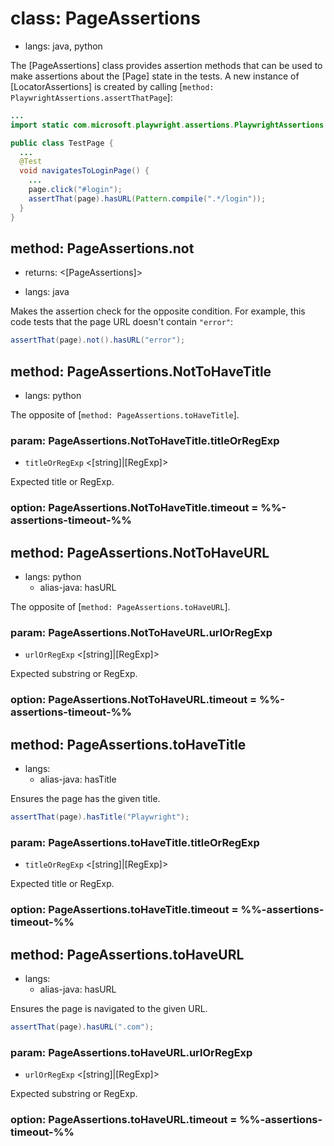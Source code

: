 # class: PageAssertions
* langs: java, python

The [PageAssertions] class provides assertion methods that can be used to make assertions about the [Page] state in the tests. A new instance of [LocatorAssertions] is created by calling [`method: PlaywrightAssertions.assertThatPage`]:

```java
...
import static com.microsoft.playwright.assertions.PlaywrightAssertions.assertThat;

public class TestPage {
  ...
  @Test
  void navigatesToLoginPage() {
    ...
    page.click("#login");
    assertThat(page).hasURL(Pattern.compile(".*/login"));
  }
}
```


## method: PageAssertions.not
- returns: <[PageAssertions]>
* langs: java

Makes the assertion check for the opposite condition. For example, this code tests that the page URL doesn't contain `"error"`:

```java
assertThat(page).not().hasURL("error");
```

## method: PageAssertions.NotToHaveTitle
* langs: python

The opposite of [`method: PageAssertions.toHaveTitle`].


### param: PageAssertions.NotToHaveTitle.titleOrRegExp
- `titleOrRegExp` <[string]|[RegExp]>

Expected title or RegExp.

### option: PageAssertions.NotToHaveTitle.timeout = %%-assertions-timeout-%%

## method: PageAssertions.NotToHaveURL
* langs: python
  - alias-java: hasURL

The opposite of [`method: PageAssertions.toHaveURL`].

### param: PageAssertions.NotToHaveURL.urlOrRegExp
- `urlOrRegExp` <[string]|[RegExp]>

Expected substring or RegExp.

### option: PageAssertions.NotToHaveURL.timeout = %%-assertions-timeout-%%

## method: PageAssertions.toHaveTitle
* langs:
  - alias-java: hasTitle

Ensures the page has the given title.

```java
assertThat(page).hasTitle("Playwright");
```

### param: PageAssertions.toHaveTitle.titleOrRegExp
- `titleOrRegExp` <[string]|[RegExp]>

Expected title or RegExp.

### option: PageAssertions.toHaveTitle.timeout = %%-assertions-timeout-%%

## method: PageAssertions.toHaveURL
* langs:
  - alias-java: hasURL

Ensures the page is navigated to the given URL.

```java
assertThat(page).hasURL(".com");
```

### param: PageAssertions.toHaveURL.urlOrRegExp
- `urlOrRegExp` <[string]|[RegExp]>

Expected substring or RegExp.

### option: PageAssertions.toHaveURL.timeout = %%-assertions-timeout-%%